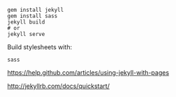 ```
gem install jekyll
gem install sass
jekyll build
# or
jekyll serve
```

Build stylesheets with:

```
sass 
```

https://help.github.com/articles/using-jekyll-with-pages

http://jekyllrb.com/docs/quickstart/
